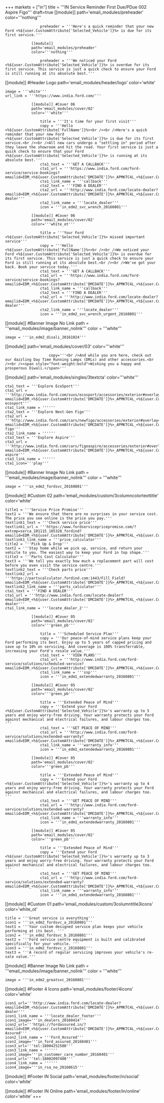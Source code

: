 +++
markets = ["in"]
title = '''IN Service Reminder First Due/PDue 002 Aspire Figo'''
draft=true
				[[module]]
				path='email_modules/preheader'
				color='''nothing'''

					preheader = '''Here's a quick reminder that your new Ford <%${user.CustomAttribute['Selected_Vehicle']}%> is due for its first service.'''

				[[module]]
				path='email_modules/preheader'
				color='''nothing'''

					preheader = '''We noticed your Ford <%${user.CustomAttribute['Selected_Vehicle']}%> is overdue for its first service. This service is just a quick check to ensure your Ford is still running at its absolute best.'''
 
[[module]] #Header Logo
path='email_modules/header/logo'
color='white'

	image = '''white'''
	url_link = '''https://www.india.ford.com/'''

				[[module]] #Cover 06
				path='email_modules/cover/02'
				color='''white'''

					title = '''It's time for your first visit'''
					copy = '''Hello <%${user.CustomAttribute['FullName']}%><br /><br />Here's a quick reminder that your new Ford <%${user.CustomAttribute['Selected_Vehicle']}%> is due for its first service.<br /><br />All new cars undergo a "settling in" period after they leave the showroom and hit the road. Your first service is just a quick check to ensure that your Ford <%${user.CustomAttribute['Selected_Vehicle']}%> is running at its absolute best.'''
					cta1_text = '''GET A CALLBACK'''
					cta1_url = '''https://www.india.ford.com/ford-service/service-bookings?emailid=EDM_<%${user.CustomAttribute['DMCDATE']}%>_APMKTC4L_<%${user.CustomAttribute['DMCCAMPAIGN']}%>'''
					cta1_link_name = '''callback'''
					cta2_text = '''FIND A DEALER'''
					cta2_url = '''http://www.india.ford.com/locate-dealer?emailid=EDM_<%${user.CustomAttribute['DMCDATE']}%>_APMKTC4L_<%${user.CustomAttribute['DMCCAMPAIGN']}%>_locate-dealer'''
					cta2_link_name = '''locate_dealer'''
					icon = '''in_edm2_svc_wrench_20160801'''
 
				[[module]] #Cover 06
				path='email_modules/cover/02'
				color='''white_ot'''

					title = '''Your Ford <%${user.CustomAttribute['Selected_Vehicle']}%> missed important service'''
					copy = '''Hello <%${user.CustomAttribute['FullName']}%><br /><br />We noticed your Ford <%${user.CustomAttribute['Selected_Vehicle']}%> is overdue for its first service. This service is just a quick check to ensure your Ford is still running at its absolute best.<br /><br />We've got your back. Book your service today.'''
					cta1_text = '''GET A CALLBACK'''
					cta1_url = '''https://www.india.ford.com/ford-service/service-bookings?emailid=EDM_<%${user.CustomAttribute['DMCDATE']}%>_APMKTC4L_<%${user.CustomAttribute['DMCCAMPAIGN']}%>'''
					cta1_link_name = '''callback'''
					cta2_text = '''FIND A DEALER'''
					cta2_url = '''http://www.india.ford.com/locate-dealer?emailid=EDM_<%${user.CustomAttribute['DMCDATE']}%>_APMKTC4L_<%${user.CustomAttribute['DMCCAMPAIGN']}%>_locate-dealer'''
					cta2_link_name = '''locate_dealer'''
					icon = '''in_edm2_svc_wrench_urgent_20160801'''

[[module]] #Banner Image No Link
path = '''email_modules/image/banner_nolink'''
color = '''white'''

	image = '''in_edm2_divali_20161024'''

[[module]]
path='email_modules/cover/03'
color='''white'''

						copy='''<br />And while you are here, check out our dazzling Day Time Running Lamps (DRLs) and other accessories.<br /><br /><span style="font-weight:bold">Wishing you a happy and prosperous Diwali.</span>'''


[[module]]
path='email_modules/singles/3textcta'
color='''white'''
	
	cta1_text = '''Explore EcoSport'''
	cta1_url = '''http://www.india.ford.com/suvs/ecosport/accessories/exterior#overlay=1249252412933?emailid=EDM_<%${user.CustomAttribute['DMCDATE']}%>_APMKTC4L_<%${user.CustomAttribute['DMCCAMPAIGN']}%>_explore-ecosport'''
	cta1_link_name = ''''''
	cta2_text = '''Explore Next-Gen Figo'''
	cta2_url = '''http://www.india.ford.com/cars/newfigo/accessories/exterior#overlay=1249252412734?emailid=EDM_<%${user.CustomAttribute['DMCDATE']}%>_APMKTC4L_<%${user.CustomAttribute['DMCCAMPAIGN']}%>_explore-figo'''
	cta2_link_name = ''''''
	cta3_text = '''Explore Aspire'''
	cta3_url = '''http://www.india.ford.com/cars/figoaspire/accessories/exterior#overlay=1249252412372?emailid=EDM_<%${user.CustomAttribute['DMCDATE']}%>_APMKTC4L_<%${user.CustomAttribute['DMCCAMPAIGN']}%>_explore-aspire'''
	cta3_link_name = ''''''
	cta1_icon='''play'''
						
[[module]] #Banner Image No Link
path = '''email_modules/image/banner_nolink'''
color = '''white'''

	image = '''in_edm2_fordsvc_20160801'''

[[module]] #Custom 02
path='email_modules/custom/3columncolortexttitle'
color='white'

	title1 = '''Service Price Promise'''
	text1 = '''We ensure that there are no surprises in your service cost. The price you see online is the price you pay.'''
	textlink1_text = '''Check service price'''
	textlink1_url = '''https://www.fordservicepricepromise.com/?extcmp=serca_101115_105328_fordind?emailid=EDM_<%${user.CustomAttribute['DMCDATE']}%>_APMKTC4L_<%${user.CustomAttribute['DMCCAMPAIGN']}%>'''
	textlink1_link_name = '''price_calculator'''
	title2 = '''Pick Up & Drop'''
	text2 = '''Stay home while we pick up, service, and return your vehicle to you. The easiest way to keep your Ford in top shape.'''
	title3 = '''Parts Cost Calculator'''
	text3 = '''We tell you exactly how much a replacement part will cost before you even visit the service centre.'''
	textlink2_text = '''Check parts price'''
	textlink2_url = '''https://partscalculator.fordind.com:1443/Fill_Field?emailid=EDM_<%${user.CustomAttribute['DMCDATE']}%>_APMKTC4L_<%${user.CustomAttribute['DMCCAMPAIGN']}%>'''
	textlink2_link_name = '''parts_calculator'''
	cta1_text = '''FIND A DEALER'''
	cta1_url = '''http://www.india.ford.com/locate-dealer?emailid=EDM_<%${user.CustomAttribute['DMCDATE']}%>_APMKTC4L_<%${user.CustomAttribute['DMCCAMPAIGN']}%>_locate-dealer'''
	cta1_link_name = '''locate_dealer_2'''

				[[module]] #Cover 05
				path='email_modules/cover/02'
				color='''green_pb'''

					title = '''Scheduled Service Plan'''
					copy = '''Our peace-of-mind service plans keep your Ford performing its best. Enjoy up to 5 years of capped pricing and save up to 10% on servicing. And coverage is 100% transferrable, increasing your Ford's resale value.'''
					cta1_text = '''VIEW PLANS'''
					cta1_url = '''http://www.india.ford.com/ford-service/solutions/scheduled-service?emailid=EDM_<%${user.CustomAttribute['DMCDATE']}%>_APMKTC4L_<%${user.CustomAttribute['DMCCAMPAIGN']}%>'''
					cta1_link_name = '''ssp'''
					icon = '''in_edm1_extendedwarranty_20160801'''

				[[module]] #Cover 05
				path='email_modules/cover/02'
				color='''green_pb'''

					title = '''Extended Peace of Mind'''
					copy = '''Extend your Ford <%${user.CustomAttribute['Selected_Vehicle']}%>'s warranty up to 5 years and enjoy worry-free driving. Your warranty protects your Ford against mechanical and electrical failures, and labour charges too. '''
					cta1_text = '''GET PEACE OF MIND'''
					cta1_url = '''http://www.india.ford.com/ford-service/solutions/extended-warranty?emailid=EDM_<%${user.CustomAttribute['DMCDATE']}%>_APMKTC4L_<%${user.CustomAttribute['DMCCAMPAIGN']}%>'''
					cta1_link_name = '''warranty_info'''
					icon = '''in_edm1_extendedwarranty_20160801'''

				[[module]] #Cover 05
				path='email_modules/cover/02'
				color='''green_pb'''

					title = '''Extended Peace of Mind'''
					copy = '''Extend your Ford <%${user.CustomAttribute['Selected_Vehicle']}%>'s warranty up to 4 years and enjoy worry-free driving. Your warranty protects your Ford against mechanical and electrical failures, and labour charges too. '''
					cta1_text = '''GET PEACE OF MIND'''
					cta1_url = '''http://www.india.ford.com/ford-service/solutions/extended-warranty?emailid=EDM_<%${user.CustomAttribute['DMCDATE']}%>_APMKTC4L_<%${user.CustomAttribute['DMCCAMPAIGN']}%>'''
					cta1_link_name = '''warranty_info'''
					icon = '''in_edm1_extendedwarranty_20160801'''

				[[module]] #Cover 05
				path='email_modules/cover/02'
				color='''green_pb'''

					title = '''Extended Peace of Mind'''
					copy = '''Extend your Ford <%${user.CustomAttribute['Selected_Vehicle']}%>'s warranty up to 3 years and enjoy worry-free driving. Your warranty protects your Ford against mechanical and electrical failures, and labour charges too. '''
					cta1_text = '''GET PEACE OF MIND'''
					cta1_url = '''http://www.india.ford.com/ford-service/solutions/extended-warranty?emailid=EDM_<%${user.CustomAttribute['DMCDATE']}%>_APMKTC4L_<%${user.CustomAttribute['DMCCAMPAIGN']}%>'''
					cta1_link_name = '''warranty_info'''
					icon = '''in_edm1_extendedwarranty_20160801'''

[[module]] #Custom 01
path='email_modules/custom/3columntitle3icons'
color='white_ot'

	title = '''Great service is everything'''
	icon1 = '''in_edm2_fordsvc_a_20160801'''
	text1 = '''Your custom designed service plan keeps your vehicle performing at its best. '''
	icon2 = '''in_edm2_fordsvc_b_20160801'''
	text2 = '''Ford service centre equipment is built and calibrated specifically for your vehicle. '''
	icon3 = '''in_edm2_fordsvc_c_20160801'''
	text3 = '''A record of regular servicing improves your vehicle's re-sale value.'''

[[module]] #Banner Image No Link
path = '''email_modules/image/banner_nolink'''
color = '''white'''

	image = '''in_edm2_greatsvc_20160801'''

[[module]] #Footer 4 Icons
path='email_modules/footer/4icons'
color='white'

	icon1_url='''http://www.india.ford.com/locate-dealer?emailid=EDM_<%${user.CustomAttribute['DMCDATE']}%>_APMKTC4L_<%${user.CustomAttribute['DMCCAMPAIGN']}%>_locate-dealer'''
	icon1_link_name = '''locate_dealer_footer'''
	icon1_image='''in_dealers_20160414'''
	icon2_url='''https://fordassured.in/?emailid=EDM_<%${user.CustomAttribute['DMCDATE']}%>_APMKTC4L_<%${user.CustomAttribute['DMCCAMPAIGN']}%>_Ford-Assured'''
	icon2_link_name = '''Ford_Assured'''
	icon2_image='''in_ford_assured_20160401'''
	icon3_url='''tel:18004252500'''
	icon3_link_name = ''''''
	icon3_image='''in_customer_care_number_20160401'''
	icon4_url='''tel:18002097400'''
	icon4_link_name = ''''''
	icon4_image='''in_rsa_no_20160615'''

[[module]] #Footer IN Social
path='email_modules/footer/in/social'
color='white'

[[module]] #Footer IN Online
path='email_modules/footer/in/online'
color='white'
+++
